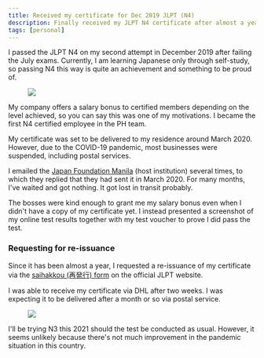 ```yaml
---
title: Received my certificate for Dec 2019 JLPT (N4)
description: Finally received my JLPT N4 certificate after almost a year.
tags: [personal]
---
```


I passed the JLPT N4 on my second attempt in December 2019 after failing the July exams. Currently, I am learning Japanese only through self-study, so passing N4 this way is quite an achievement and something to be proud of.

<figure>
  <a href="/media/received-n4-certificate-01.jpg" target="_blank">
    <img src="/media/received-n4-certificate-01.jpg" />
  </a>
</figure>

My company offers a salary bonus to certified members depending on the level achieved, so you can say this was one of my motivations. I became the first N4 certified employee in the PH team.

My certificate was set to be delivered to my residence around March 2020. However, due to the COVID-19 pandemic, most businesses were suspended, including postal services.

I emailed the [Japan Foundation Manila](https://jfmo.org.ph) (host institution) several times, to which they replied that they had sent it in March 2020. For many months, I've waited and got nothing. It got lost in transit probably.

The bosses were kind enough to grant me my salary bonus even when I didn't have a copy of my certificate yet. I instead presented a screenshot of my online test results together with my test voucher to prove I did pass the test.

### Requesting for re-issuance

Since it has been almost a year, I requested a re-issuance of my certificate via the [saihakkou (再発行) form](https://www.jlpt.jp/e/certificate/other.html) on the official JLPT website.

I was able to receive my certificate via DHL after two weeks. I was expecting it to be delivered after a month or so via postal service.

<figure>
  <a href="/media/received-n4-certificate-02.jpg" target="_blank">
    <img src="/media/received-n4-certificate-02.jpg" />
  </a>
</figure>

I'll be trying N3 this 2021 should the test be conducted as usual. However, it seems unlikely because there's not much improvement in the pandemic situation in this country.
